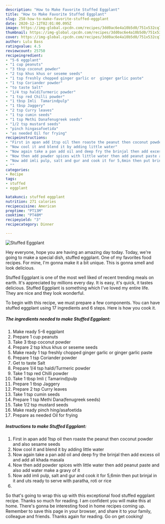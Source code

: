 ```yaml
---
description: "How to Make Favorite Stuffed Eggplant"
title: "How to Make Favorite Stuffed Eggplant"
slug: 258-how-to-make-favorite-stuffed-eggplant
date: 2020-12-12T02:01:00.095Z
image: https://img-global.cpcdn.com/recipes/3dd0ac6e4a10b5d0/751x532cq70/stuffed-eggplant-recipe-main-photo.jpg
thumbnail: https://img-global.cpcdn.com/recipes/3dd0ac6e4a10b5d0/751x532cq70/stuffed-eggplant-recipe-main-photo.jpg
cover: https://img-global.cpcdn.com/recipes/3dd0ac6e4a10b5d0/751x532cq70/stuffed-eggplant-recipe-main-photo.jpg
author: Lulu Bass
ratingvalue: 4.5
reviewcount: 25750
recipeingredient:
- "5-6 eggplant"
- "1 cup peanuts"
- "3 tbsp coconut powder"
- "2 tsp khus khus or seseme seeds"
- "1 tsp freshly chopped ginger garlic or  ginger garlic paste"
- "1 tsp Coriander powder"
- "to taste Salt"
- "1/4 tsp haldiTurmeric powder"
- "1 tsp red Chilli powder"
- "1 tbsp Imli  Tamarindpulp"
- "1 tbsp Jaggery"
- "2 tsp Curry leaves"
- "1 tsp cumin seeds"
- "1 tsp Methi Danafenugreek seeds"
- "1/2 tsp mustard seeds"
- "pinch hingasafoetida"
- "as needed Oil for frying"
recipeinstructions:
- "First in apan add 1tsp oil then roaste the peanut then coconut powder and also sesame seeds"
- "Now cool it and blend it by adding little water"
- "Now again take a pan add oil and deep fry the brinjal then add excess oil and add all khada masala"
- "Now then add powder spices with little water then add peanut paste and also add water make a gravy of it"
- "Now add imli pulp, salt and gur and cook it for 5,6min then put brinjal in it and uts ready to serve with paratha, roti or rice"
- ""
categories:
- Recipe
tags:
- stuffed
- eggplant

katakunci: stuffed eggplant 
nutrition: 271 calories
recipecuisine: American
preptime: "PT13M"
cooktime: "PT48M"
recipeyield: "3"
recipecategory: Dinner

---
```



![Stuffed Eggplant](https://img-global.cpcdn.com/recipes/3dd0ac6e4a10b5d0/751x532cq70/stuffed-eggplant-recipe-main-photo.jpg)

Hey everyone, hope you are having an amazing day today. Today, we're going to make a special dish, stuffed eggplant. One of my favorites food recipes. For mine, I'm gonna make it a bit unique. This is gonna smell and look delicious.



Stuffed Eggplant is one of the most well liked of recent trending meals on earth. It's appreciated by millions every day. It is easy, it's quick, it tastes delicious. Stuffed Eggplant is something which I've loved my entire life. They are nice and they look wonderful.


To begin with this recipe, we must prepare a few components. You can have stuffed eggplant using 17 ingredients and 6 steps. Here is how you cook it.

<!--inarticleads1-->

##### The ingredients needed to make Stuffed Eggplant:

1. Make ready 5-6 eggplant
1. Prepare 1 cup peanuts
1. Take 3 tbsp coconut powder
1. Prepare 2 tsp khus khus or seseme seeds
1. Make ready 1 tsp freshly chopped ginger garlic or  ginger garlic paste
1. Prepare 1 tsp Coriander powder
1. Get to taste Salt
1. Prepare 1/4 tsp haldi/Turmeric powder
1. Take 1 tsp red Chilli powder
1. Take 1 tbsp Imli ( Tamarind)pulp
1. Prepare 1 tbsp Jaggery
1. Prepare 2 tsp Curry leaves
1. Take 1 tsp cumin seeds
1. Prepare 1 tsp Methi Dana(fenugreek seeds)
1. Take 1/2 tsp mustard seeds
1. Make ready pinch hing/asafoetida
1. Prepare as needed Oil for frying




<!--inarticleads2-->

##### Instructions to make Stuffed Eggplant:

1. First in apan add 1tsp oil then roaste the peanut then coconut powder and also sesame seeds
1. Now cool it and blend it by adding little water
1. Now again take a pan add oil and deep fry the brinjal then add excess oil and add all khada masala
1. Now then add powder spices with little water then add peanut paste and also add water make a gravy of it
1. Now add imli pulp, salt and gur and cook it for 5,6min then put brinjal in it and uts ready to serve with paratha, roti or rice
1. 




So that's going to wrap this up with this exceptional food stuffed eggplant recipe. Thanks so much for reading. I am confident you will make this at home. There's gonna be interesting food in home recipes coming up. Remember to save this page in your browser, and share it to your family, colleague and friends. Thanks again for reading. Go on get cooking!
